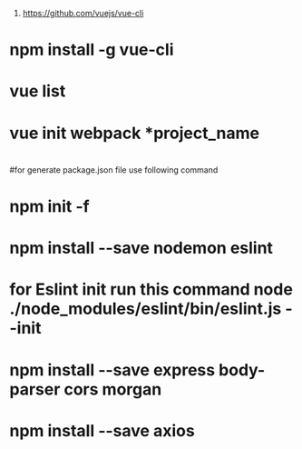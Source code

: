 1. https://github.com/vuejs/vue-cli
# npm install -g vue-cli
# vue list
# vue init webpack *project_name
# 
#for generate package.json file use following command
# npm init -f
# npm install --save nodemon eslint
# for Eslint init run this command node ./node_modules/eslint/bin/eslint.js  --init
# npm install --save express body-parser cors morgan
# npm install --save axios